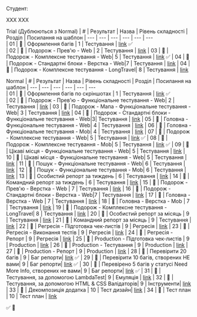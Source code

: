 Студент:

ХХХ ХХХ

Trial (Дублюються з Normal)
| #   | Результат             | Назва                              | Рівень складності | Розділ     | Посилання на шаблон 
| --- | ---                   | ---                                | ---               | ---        | ---          
| 01  | :black_square_button: | Оформлення багів                   | 1                 | Тестування | [link](https://github.com/scholokov/long-travel-2/blob/qa-tasks/template/%D0%9E%D1%84%D0%BE%D1%80%D0%BC%D0%BB%D0%B5%D0%BD%D0%BD%D1%8F%20%D0%B1%D0%B0%D0%B3%D1%96%D0%B2.md) :white_check_mark:         
| 02  | :black_square_button: | Подорож - Прев'ю - Web             | 2                 | Тестування | [link]() 
| 03  | :black_square_button: | Подорож - Комплексне тестування - Web| 5               | Тестування | [link](https://github.com/scholokov/long-travel-2/blob/qa-tasks/template/%D0%9A%D0%BE%D0%BC%D0%BF%D0%BB%D0%B5%D0%BA%D1%81%D0%BD%D0%B5%20%D1%82%D0%B5%D1%81%D1%82%D1%83%D0%B2%D0%B0%D0%BD%D0%BD%D1%8F%20-%20Web.md) :white_check_mark:
| 04  | :black_square_button: | Подорож - Стандартні блоки - Верстка - Web|7           | Тестування | [link]() 
| 04  | :black_square_button: | Подорож - Комплексне тестування - LongTravel| 8        | Тестування | [link]() 

Normal
| #   | Результат             | Назва                              | Рівень складності | Розділ     | Посилання на шаблон 
| --- | ---                   | ---                                | ---               | ---        | ---                 
| 01  | :black_square_button: | Оформлення багів по скріншотах     | 1                 | Тестування | [link](https://github.com/scholokov/long-travel-2/blob/qa-tasks/template/%D0%9E%D1%84%D0%BE%D1%80%D0%BC%D0%BB%D0%B5%D0%BD%D0%BD%D1%8F%20%D0%B1%D0%B0%D0%B3%D1%96%D0%B2.md) :white_check_mark:           
| 02  | :black_square_button: | Подорож - Прев'ю - Функціональне тестування - Web| 2   | Тестування | [link]() 
| 03  | :black_square_button: | Подорож - Мапа - Функціональне тестування - Web| 3     | Тестування | [link]() 
| 04  | :black_square_button: | Подорож - Стандартні блоки - Функціональне тестування - Web|3| Тестування | [link]() 
| 05  | :black_square_button: | Головна - Функціональне тестування - Web| 4            | Тестування | [link]() 
| 06  | :black_square_button: | Головна - Функціональне тестування - Mob| 4            | Тестування | [link]() 
| 07  | :black_square_button: | Подорож - Комплексне тестування - Web| 5               | Тестування | [link](https://github.com/scholokov/long-travel-2/blob/qa-tasks/template/%D0%9A%D0%BE%D0%BC%D0%BF%D0%BB%D0%B5%D0%BA%D1%81%D0%BD%D0%B5%20%D1%82%D0%B5%D1%81%D1%82%D1%83%D0%B2%D0%B0%D0%BD%D0%BD%D1%8F%20-%20Web.md) :white_check_mark:
| 08  | :black_square_button: | Подорож - Комплексне тестування - Mob| 5               | Тестування | [link](https://github.com/scholokov/long-travel-2/blob/qa-tasks/template/%D0%9A%D0%BE%D0%BC%D0%BF%D0%BB%D0%B5%D0%BA%D1%81%D0%BD%D0%B5%20%D1%82%D0%B5%D1%81%D1%82%D1%83%D0%B2%D0%B0%D0%BD%D0%BD%D1%8F%20-%20Mob.md) :white_check_mark:
| 09  | :black_square_button: | Цікаві місця - Функціональне тестування - Web| 5       | Тестування | [link]() 
| 10  | :black_square_button: | Цікаві місця - Функціональне тестування - Web| 5       | Тестування | [link]() 
| 11  | :black_square_button: | Пошук - Функціональне тестування - Web| 6              | Тестування | [link]() 
| 12  | :black_square_button: | Пошук - Функціональне тестування - Mob| 6              | Тестування | [link]() 
| 13  | :black_square_button: | Особистий репорт за тиждень        | 6                 | Тестування | [link]() 
| 14  | :black_square_button: | Командний репорт за тиждень        | 6                 | Тестування | [link]() 
| 15  | :black_square_button: | Подорож - Прев'ю - Верстка - Web   | 7                 | Тестування | [link]() 
| 16  | :black_square_button: | Подорож - Стандартні блоки - Верстка - Web|7           | Тестування | [link]() 
| 17  | :black_square_button: | Головна - Верстка - Web            | 7                 | Тестування | [link]() 
| 18  | :black_square_button: | Головна - Верстка - Mob            | 7                 | Тестування | [link]() 
| 19  | :black_square_button: | Подорож - Комплексне тестування - LongTravel| 8        | Тестування | [link]() 
| 20  | :black_square_button: | Особистий репорт за місяць         | 9                 | Тестування | [link]() 
| 21  | :black_square_button: | Командний репорт за місяць         | 9                 | Тестування | [link]() 
| 22  | :black_square_button: | Регресія - Підготовка чек-листів   | 9                 | Регресія   | [link]() 
| 23  | :black_square_button: | Регресія - Виконання тестів        | 9                 | Регресія   | [link]() 
| 24  | :black_square_button: | Регресія - Репорт                  | 9                 | Регресія   | [link]() 
| 25  | :black_square_button: | Production - Підготовка чек-листів | 9                 | Production | [link]() 
| 26  | :black_square_button: | Production - Тестування            | 9                 | Production | [link]() 
| 27  | :black_square_button: | Production - Репорт                | 9                 | Production | [link]() 
| 28  | :black_square_button: | Перевірити 20 багів                | 9                 | Баг репорти| [link](https://github.com/scholokov/long-travel-2/blob/qa-tasks/template/%D0%9F%D0%B5%D1%80%D0%B5%D0%B2%D1%96%D1%80%D0%B5%D0%BD%D0%BE%2020%20%D0%B1%D0%B0%D0%B3%D1%96%D0%B2,%20%D1%81%D1%82%D0%B2%D0%BE%D1%80%D0%B5%D0%BD%D0%B8%D1%85%20%D0%92%D0%B0%D0%BC%D0%B8.md) :white_check_mark:
| 29  | :black_square_button: | Перевірити 10 багів, створених НЕ вами| 9              | Баг репорти| [link](https://github.com/scholokov/long-travel-2/blob/qa-tasks/template/%D0%9F%D0%B5%D1%80%D0%B5%D0%B2%D1%96%D1%80%D0%B5%D0%BD%D0%BE%2010%20%D0%B1%D0%B0%D0%B3%D1%96%D0%B2,%20%D1%81%D1%82%D0%B2%D0%BE%D1%80%D0%B5%D0%BD%D0%B8%D1%85%20%D0%BD%D0%B5%20%D1%81%D0%B0%D0%BC%D0%B8%D0%BC%20QA.md)  :white_check_mark:
| 30  | :black_square_button: | Перевірено 5 багів у статусі Need More Info, створених не вами| 9   | Баг репорти| [link](https://github.com/scholokov/long-travel-2/blob/qa-tasks/template/%D0%9F%D0%B5%D1%80%D0%B5%D0%B2%D1%96%D1%80%D0%B5%D0%BD%D0%BE%205%20%D0%B1%D0%B0%D0%B3%D1%96%D0%B2%20%D1%83%20%D1%81%D1%82%D0%B0%D1%82%D1%83%D1%81%D1%96%20Need%20More%20Info,%20%D1%81%D1%82%D0%B2%D0%BE%D1%80%D0%B5%D0%BD%D0%B8%D1%85%20%D0%BD%D0%B5%20%D0%B2%D0%B0%D0%BC%D0%B8.md)  :white_check_mark:
| 31  | :black_square_button: | Тестування, за допомогою LambdaTest| 9                 | Емуляція   | [link]()
| 32  | :black_square_button: | Тестування, за допомогою HTML & CSS Валідаторів| 9     | Інструменти| [link]() 
| 33  | :black_square_button: | Декомпозиція додатка               | 10                | Тест дизайн| [link]() 
| 34  | :black_square_button: | Тест план                          | 10                | Тест план  | [link]() 



:white_check_mark:
:black_square_button:
